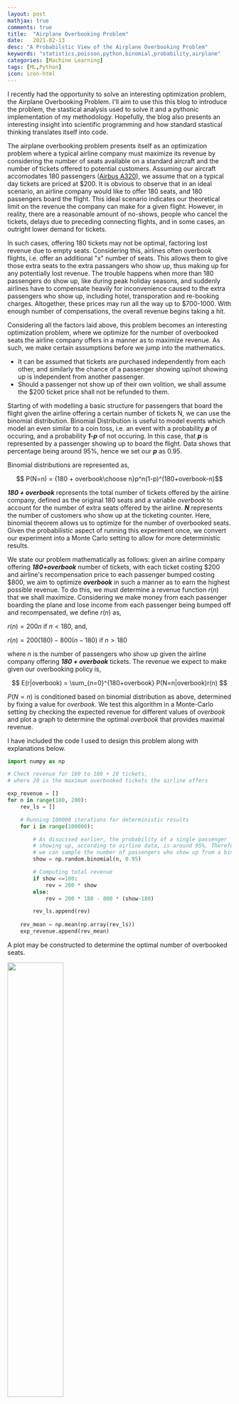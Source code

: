 ```yaml
---
layout: post
mathjax: true
comments: true
title:  "Airplane Overbooking Problem"
date:   2021-02-13
desc: "A Probabilstic View of the Airplane Overbooking Problem"
keywords: "statistics,poisson,python,binomial,probability,airplane"
categories: [Machine Learning]
tags: [ML,Python]
icon: icon-html
---
```


I recently had the opportunity to solve an interesting optimization problem, the Airplane Overbooking Problem. I'll aim to use this this blog to introduce the problem, the stastical analysis used to solve it and a pythonic implementation of my methodology. Hopefully, the blog also presents an interesting insight into scientific programming and how standard stastical thinking translates itself into code. 

The airplane overbooking problem presents itself as an optimization problem where a typical airline company must maximize its revenue by considering the number of seats available on a standard aircraft and the number of tickets offered to potential customers. Assuming our aircraft accomodates 180 passengers ([Airbus A320](https://www.airbus.com/aircraft/passenger-aircraft/a320-family/a320ceo.html)), we assume that on a typical day tickets are priced at \$200. It is obvious to observe that in an ideal scenario, an airline company would like to offer 180 seats, and 180 passengers board the flight. This ideal scenario indicates our theoretical limit on the revenue the company can make for a given flight. However, in reality, there are a reasonable amount of no-shows, people who cancel the tickets, delays due to preceding connecting flights, and in some cases, an outright lower demand for tickets. 

In such cases, offering 180 tickets may not be optimal, factoring lost revenue due to empty seats. Considering this, airlines often overbook flights, i.e. offer an additional "x" number of seats. This allows them to give those extra seats to the extra passangers who show up, thus making up for any potentially lost revenue. The trouble happens when more than 180 passengers do show up, like during peak holiday seasons, and suddenly airlines have to compensate heavily for inconvenience caused to the extra passengers who show up, including hotel, transporation and re-booking charges. Altogether, these prices may run all the way up to \$700-1000. With enough number of compensations, the overall revenue begins taking a hit. 

Considering all the factors laid above, this problem becomes an interesting optimization problem, where we optimize for the number of overbooked seats the airline company offers in a manner as to maximize revenue. As such, we make certain assumptions before we jump into the mathematics. 
- It can be assumed that tickets are purchased independently from each other, and similarly the chance of a passenger showing up/not showing up is independent from another passenger.
- Should a passenger not show up of their own volition, we shall assume the \$200 ticket price shall not be refunded to them.

Starting of with modelling a basic structure for passengers that board the flight given the airline offering a certain number of tickets N, we can use the binomial distribution. Binomial Distribution is useful to model events which model an even similar to a coin toss, i.e. an event with a probability ***p*** of occuring, and a probability ***1-p*** of not occuring. In this case, that ***p*** is represented by a passenger showing up to board the flight. Data shows that percentage being around 95%, hence we set our ***p*** as 0.95.

Binomial distributions are represented as,

$$ P(N=n) =  {180 + overbook\choose n}p^n(1-p)^(180+overbook-n)$$

***180 + overbook*** represents the total number of tickets offered by the airline company, defined as the original 180 seats and a variable *overbook* to account for the number of extra seats offered by the airline. ***N*** represents the number of customers who show up at the ticketing counter. Here, binomial theorem allows us to optimize for the number of overbooked seats. Given the probabilistic aspect of running this experiment once, we convert our experiment into a Monte Carlo setting to allow for more deterministic results.

We state our problem mathematically as follows: given an airline company offering ***180+overbook*** number of tickets, with each ticket costing \$200 and airline's recompensation price to each passenger bumped costing \$800, we aim to optimize ***overbook*** in such a manner as to earn the highest possible revenue. To do this, we must determine a revenue function $r(n)$ that we shall maximize. Considering we make money from each passenger boarding the plane and lose income from each passenger being bumped off and recompensated, we define $r(n)$ as,

$r(n) = 200n$ if $n < 180$, and,

$r(n) = 200(180) - 800(n-180)$ if $n > 180$

where $n$ is the number of passengers who show up given the airline company offering ***180 + overbook*** tickets. The revenue we expect to make given our overbooking policy is,

$$ E(r|overbook) = \sum_{n=0}^{180+overbook} P(N=n|overbook)r(n) $$

$P(N=n)$ is conditioned based on binomial distribution as above, determined by fixing a value for $overbook$. We test this algorithm in a Monte-Carlo setting by checking the expected revenue for different values of $overbook$ and plot a graph to determine the optimal $overbook$ that provides maximal revenue. 

I have included the code I used to design this problem along with explanations below.

```python
import numpy as np

# Check revenue for 180 to 180 + 20 tickets, 
# where 20 is the maximum overbooked tickets the airline offers

exp_revenue = []
for n in range(180, 200):
    rev_ls = []

    # Running 100000 iterations for deterministic results 
    for i in range(100000):

        # As disucssed earlier, the probability of a single passenger
        # showing up, according to airline data, is around 95%. Therefore,
        # we can sample the number of passengers who show up from a binomial distribution.
        show = np.random.binomial(n, 0.95)

        # Computing total revenue
        if show <=180:
            rev = 200 * show 
        else:
            rev = 200 * 180 - 800 * (show-180)

        rev_ls.append(rev)
  
    rev_mean = np.mean(np.array(rev_ls))
    exp_revenue.append(rev_mean)
```

A plot may be constructed to determine the optimal number of overbooked seats. 

<img src="{{ site.img_path }}/airplane_overbook/no_poisson.jpg" width="50%" />

It may be observed that, despite not reaching the theoretical limit, this algorithm provides an excellent paradigm for the number of overbooked seats we can offer to come close to the theoretical limit. It is also observed that after 7 seats, there is a sharper decline in the maximum revenue earned.

It may be interesting to note that in more realistic settings, the demand for tickets is not always the same. Seasonal changes in demand are often observed, such as higher spikes closer to holiday and tourism seasons. With a simple modification to the algorithm, passenger data may be considered and seasonal changes can be factored into the algorithm using Poisson distribution. 

$$ P\left( n \right) = \frac{{e^{ - \lambda } \lambda ^n }}{{n!}} $$

Poisson distribution is used to express the probability of a given number of events occuring in a fixed interval of time or space. In the context of this algorithm, Poisson distribution can be used to model customer demand for tickets. Using appropriate data, we can extrapolate how many total customers will require tickets, and factor it into the total number of tickets offered by the airline company. 

We do this by sampling the total customer from a poisson distribution, and use that number to generate a binomial distribution around how many customers will show up. It follows that should the demand be greater than the number of seats being offered by the airline, we limit the demand to the number of seats offered. The $\lambda$ parameter required for computing the poisson distribution is typically obtained from the data. For this example however, I'll set $\lambda = 187.5$ going by the fact that in the previous experimentation, optimal overbooked seats is $7$. I have included a code to include this experiment below,

```python
import numpy as np

# Check revenue for 180 to 180 + 20 tickets, 
# where 20 is the maximum overbooked tickets the airline offers

exp_revenue = []
for n in range(180, 200):
    rev_ls = []

    # Running 100000 iterations for deterministic results 
    for i in range(100000):

        # Calculate the total demand by sampling it from a poisson distribution
        # If the demand is greater than the total number of tickets offered,
        # set demand equal to the number of tickets offered.
        # Else, use new demand to model the binomial sampling.
        demand = np.random.poisson(187.5)
        if demand >= n:
            demand = n
        show = np.random.binomial(demand, 0.95)

        # Computing total revenue
        if show <=180:
            rev = 200 * show 
        else:
            rev = 200 * 180 - 800 * (show-180)

        rev_ls.append(rev)
  
    rev_mean = np.mean(np.array(rev_ls))
    exp_revenue.append(rev_mean)
```

And a corresponding plot for observing revenue vs. overbooked seats is, 

<img src="{{ site.img_path }}/airplane_overbook/poisson.jpg" width="50%" />

It may be observed that by factoring in demand, a lower optimal revenue is observed. This typically matches common sense, since high demands are rare as opposed to day to day operations.

Credits to Cory Simon's [blog](http://corysimon.github.io/articles/by-how-many-flights-should-an-airline-overbook/) for a theoretical foundation of the topic. 